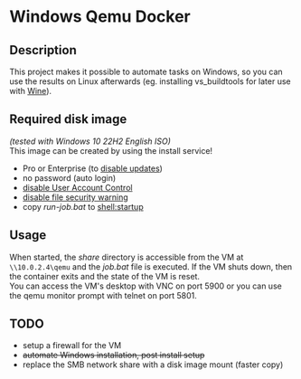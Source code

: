 # Windows Qemu Docker

## Description
This project makes it possible to automate tasks on Windows, so you can use the results on Linux afterwards (eg. installing vs_buildtools for later use with [Wine](https://www.winehq.org/)).

## Required disk image
*(tested with Windows 10 22H2 English ISO)* \
This image can be created by using the install service!
- Pro or Enterprise (to [disable updates](https://www.easeus.com/backup-recovery/how-to-stop-windows-10-from-automatically-update.html))
- no password (auto login)
- [disable User Account Control](https://www.autodesk.com/support/technical/article/caas/sfdcarticles/sfdcarticles/How-to-turn-off-User-Account-Control-in-Windows.html)
- [disable file security warning](https://www.technewstoday.com/open-file-security-warning/)
- copy *run-job.bat* to [shell:startup](https://support.microsoft.com/en-us/windows/add-an-app-to-run-automatically-at-startup-in-windows-10-150da165-dcd9-7230-517b-cf3c295d89dd)

## Usage
When started, the *share* directory is accessible from the VM at ```\\10.0.2.4\qemu``` and the *job.bat* file is executed. If the VM shuts down, then the container exits and the state of the VM is reset. \
You can access the VM's desktop with VNC on port 5900 or you can use the qemu monitor prompt with telnet on port 5801.

## TODO
- setup a firewall for the VM
- ~~automate Windows installation, post install setup~~
- replace the SMB network share with a disk image mount (faster copy)